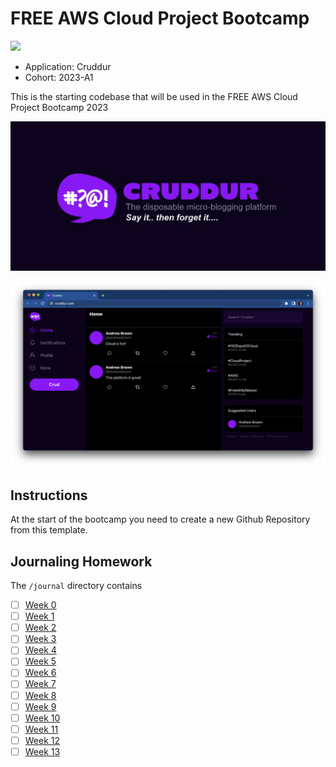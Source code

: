 # FREE AWS Cloud Project Bootcamp
  

![](https://codebuild.us-east-1.amazonaws.com/badges?uuid=eyJlbmNyeXB0ZWREYXRhIjoiZ0RybW9zUmlYV0xWQm1ZT0E1R0xSK3hvcmJ6V0xiQUo1U0VvTTBOUmdnNVhvazdOMmdHak5GNGRoeVZ3a1VRN1pCSHNBaklGazFZRXVWeHlDenlFWDg0PSIsIml2UGFyYW1ldGVyU3BlYyI6InJucS8xUUZDYzQyMm5mSTciLCJtYXRlcmlhbFNldFNlcmlhbCI6MX0%3D&branch=main)

- Application: Cruddur
- Cohort: 2023-A1

This is the starting codebase that will be used in the FREE AWS Cloud Project Bootcamp 2023

![Cruddur Graphic](_docs/assets/cruddur-banner.jpg)

![Cruddur Screenshot](_docs/assets/cruddur-screenshot.png)

## Instructions

At the start of the bootcamp you need to create a new Github Repository from this template.

## Journaling Homework

The `/journal` directory contains

- [ ] [Week 0](journal/week0.md)
- [ ] [Week 1](journal/week1.md)
- [ ] [Week 2](journal/week2.md)
- [ ] [Week 3](journal/week3.md)
- [ ] [Week 4](journal/week4.md)
- [ ] [Week 5](journal/week5.md)
- [ ] [Week 6](journal/week6.md)
- [ ] [Week 7](journal/week7.md)
- [ ] [Week 8](journal/week8.md)
- [ ] [Week 9](journal/week9.md)
- [ ] [Week 10](journal/week10.md)
- [ ] [Week 11](journal/week11.md)
- [ ] [Week 12](journal/week12.md)
- [ ] [Week 13](journal/week13.md)
